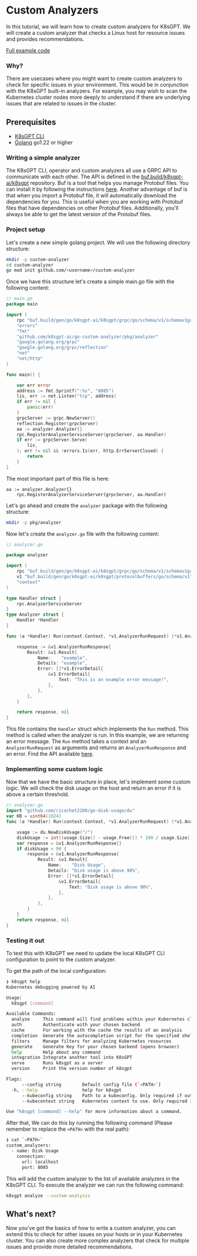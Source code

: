 # Custom Analyzers

In this tutorial, we will learn how to create custom analyzers for K8sGPT.
We will create a custom analyzer that checks a Linux host for resource issues and provides recommendations.

[Full example code](https://github.com/k8sgpt-ai/go-custom-analyzer)

### Why?

There are usecases where you might want to create custom analyzers to check for specific issues in your environment. This would be in conjunction with the K8sGPT built-in analyzers.
For example, you may wish to scan the Kubernetes cluster nodes more deeply to understand if there are underlying issues that are related to issues in the cluster.

## Prerequisites

- [K8sGPT CLI](https://github.com/k8sgpt-ai/k8sgpt.git)
- [Golang](https://golang.org/doc/install) go1.22 or higher



### Writing a simple analyzer

 The K8sGPT CLI, operator and custom analyzers all use a GRPC API to communicate with each other. The API is defined in the [buf.build/k8sgpt-ai/k8sgpt](https://buf.build/k8sgpt-ai/k8sgpt/docs/main:schema.v1) repository. Buf is a tool that helps you manage Protobuf files. You can install it by following the instructions [here](https://docs.buf.build/installation).
 Another advantage of buf is that when you import a Protobuf file, it will automatically download the dependencies for you. This is useful when you are working with Protobuf files that have dependencies on other Protobuf files. Additionally, you'll always be able to get the latest version of the Protobuf files.

### Project setup

Let's create a new simple golang project. We will use the following directory structure:

```bash
mkdir -p custom-analyzer
cd custom-analyzer
go mod init github.com/<username>/custom-analyzer
```

Once we have this structure let's create a simple main.go file with the following content:

```go
// main.go
package main

import (
	rpc "buf.build/gen/go/k8sgpt-ai/k8sgpt/grpc/go/schema/v1/schemav1grpc"
	"errors"
	"fmt"
	"github.com/k8sgpt-ai/go-custom-analyzer/pkg/analyzer"
	"google.golang.org/grpc"
	"google.golang.org/grpc/reflection"
	"net"
	"net/http"
)

func main() {

	var err error
	address := fmt.Sprintf(":%s", "8085")
	lis, err := net.Listen("tcp", address)
	if err != nil {
		panic(err)
	}
	grpcServer := grpc.NewServer()
	reflection.Register(grpcServer)
	aa := analyzer.Analyzer{}
	rpc.RegisterAnalyzerServiceServer(grpcServer, aa.Handler)
	if err := grpcServer.Serve(
		lis,
	); err != nil && !errors.Is(err, http.ErrServerClosed) {
		return
	}
}
```

The most important part of this file is here:
```
aa := analyzer.Analyzer{}
	rpc.RegisterAnalyzerServiceServer(grpcServer, aa.Handler)
```

Let's go ahead and create the `analyzer` package with the following structure:

```bash
mkdir -p pkg/analyzer
```

Now let's create the `analyzer.go` file with the following content:

```go
// analyzer.go

package analyzer

import (
	rpc "buf.build/gen/go/k8sgpt-ai/k8sgpt/grpc/go/schema/v1/schemav1grpc"
	v1 "buf.build/gen/go/k8sgpt-ai/k8sgpt/protocolbuffers/go/schema/v1"
	"context"
)

type Handler struct {
	rpc.AnalyzerServiceServer
}
type Analyzer struct {
	Handler *Handler
}

func (a *Handler) Run(context.Context, *v1.AnalyzerRunRequest) (*v1.AnalyzerRunResponse, error) {

	response := &v1.AnalyzerRunResponse{
		Result: &v1.Result{
			Name:    "example",
			Details: "example",
			Error: []*v1.ErrorDetail{
				&v1.ErrorDetail{
					Text: "This is an example error message!",
				},
			},
		},
	}

	return response, nil
}
```

This file contains the `Handler` struct which implements the `Run` method. This method is called when the analyzer is run. In this example, we are returning an error message.
The `Run` method takes a context and an `AnalyzerRunRequest` as arguments and returns an `AnalyzerRunResponse` and an error. Find the API available [here](https://buf.build/k8sgpt-ai/k8sgpt/file/main:schema/v1/analyzer.proto#L16).

### Implementing some custom logic

Now that we have the basic structure in place, let's implement some custom logic. We will check the disk usage on the host and return an error if it is above a certain threshold.

```go
// analyzer.go
import "github.com/ricochet2200/go-disk-usage/du"
var KB = uint64(1024)
func (a *Handler) Run(context.Context, *v1.AnalyzerRunRequest) (*v1.AnalyzerRunResponse, error) {

	usage := du.NewDiskUsage("/")
	diskUsage := int((usage.Size() - usage.Free()) * 100 / usage.Size())
	var response = &v1.AnalyzerRunResponse{}
	if diskUsage > 90 {
		response = &v1.AnalyzerRunResponse{
			Result: &v1.Result{
				Name:    "Disk Usage",
				Details: "Disk usage is above 90%",
				Error: []*v1.ErrorDetail{
					&v1.ErrorDetail{
						Text: "Disk usage is above 90%",
					},
				},
			},
		}
	}
	return response, nil
}
```

### Testing it out

To test this with K8sGPT we need to update the local K8sGPT CLI configuration to point to the custom analyzer.

To get the path of the local configuration:
```bash
❯ k8sgpt help
Kubernetes debugging powered by AI

Usage:
  k8sgpt [command]

Available Commands:
  analyze     This command will find problems within your Kubernetes cluster
  auth        Authenticate with your chosen backend
  cache       For working with the cache the results of an analysis
  completion  Generate the autocompletion script for the specified shell
  filters     Manage filters for analyzing Kubernetes resources
  generate    Generate Key for your chosen backend (opens browser)
  help        Help about any command
  integration Integrate another tool into K8sGPT
  serve       Runs k8sgpt as a server
  version     Print the version number of k8sgpt

Flags:
      --config string        Default config file (`<PATH>`)
  -h, --help                 help for k8sgpt
      --kubeconfig string    Path to a kubeconfig. Only required if out-of-cluster.
      --kubecontext string   Kubernetes context to use. Only required if out-of-cluster.

Use "k8sgpt [command] --help" for more information about a command.
```

After that, We can do this by running the following command (Please remember to replace the `<PATH>` with the real path):

```bash
❯ cat `<PATH>`
custom_analyzers:
  - name: Disk Usage
    connection:
      url: localhost
      port: 8085
```

This will add the custom analyzer to the list of available analyzers in the K8sGPT CLI.
To execute the analyzer we can run the following command:

```bash
k8sgpt analyze --custom-analysis
```

## What's next?

Now you've got the basics of how to write a custom analyzer, you can extend this to check for other issues on your hosts or in your Kubernetes cluster. You can also create more complex analyzers that check for multiple issues and provide more detailed recommendations.

